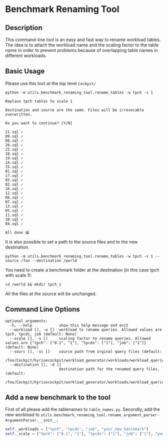
# Benchmark Renaming Tool 

## Description 

This command-line tool is an easy and fast way to rename workload tables. The idea is to attach the workload name and the scaling factor to the table name in order to prevent problems because of overlapping table names in different workloads.

## Basic Usage


Please use this tool at the top level `Cockpit/`

```python -m utils.benchmark_renaming_tool.rename_tables -w tpch -s 1```


```
Replace tpch tables to scale 1

Destination and source are the same. Files will be irrevocable overwritten.

Do you want to continue? [Y/N] 

21.sql ✓
09.sql ✓
08.sql ✓
20.sql ✓
22.sql ✓
18.sql ✓
19.sql ✓
14.sql ✓
15.sql ✓
01.sql ✓
17.sql ✓
03.sql ✓
02.sql ✓
16.sql ✓
12.sql ✓
06.sql ✓
07.sql ✓
13.sql ✓
05.sql ✓
11.sql ✓
10.sql ✓
04.sql ✓

All done 😁
```
It is also possible to set a path to the source files and to the new destination.

```python -m utils.benchmark_renaming_tool.rename_tables -w tpch -s 1 --source /foo --destination /world```

You need to create a benchmark folder at the destination (in this case tpch with scale 1):

```cd /world && mkdir tpch_1 ```

All the files at the source will be unchanged.

## Command Line Options

```
optional arguments:
  -h, --help            show this help message and exit
  --workload [], -w []  workload to rename queries. Allowed values are tpch, tpcds, job (default: None)
  --scale [], -s []     scaling factor to rename queries. Allowed values are {"tpch": ["0.1", "1"], "tpcds": ["1"], "job": ["1"]} (default: None)
  --sourc [], -sc []    source path from orginal query files (default:
                        /foo/Cockpit/hyrisecockpit/workload_generator/workloads/workload_queries)
  --destination [], -d []
                        destination path for the renamed query files. (default:
                        /foo/Cockpit/hyrisecockpit/workload_generator/workloads/workload_queries)
```

## Add a new benchmark to the tool 

First of all please add the tablenames to `table_names.py`.
Secondly, add the new workload to `utils.benchmark_renaming_tool.rename_argument_parser-ArgumentParser.__init__`:

```python 
self._workloads = ["tpch", "tpcds", "job", "your_new_benchmark"]
self._scale = {"tpch": ["0.1", "1"], "tpcds": ["1"], "job": ["1"], "your_new_benchmark": ["42", "1"]}
```
